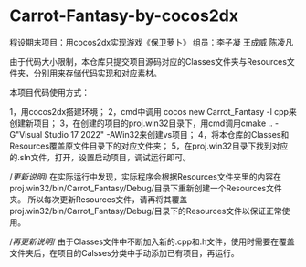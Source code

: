 # Carrot-Fantasy-by-cocos2dx
程设期末项目：用cocos2dx实现游戏《保卫萝卜》
组员：李子凝 王成威 陈凌凡


由于代码大小限制，本仓库只提交项目源码对应的Classes文件夹与Resources文件夹，分别用来存储代码实现和对应素材。

本项目代码使用方式：

1，用cocos2dx搭建环境；
2，cmd中调用 cocos new Carrot_Fantasy -l cpp来创建新项目；
3，在创建的项目的proj.win32目录下，用cmd调用cmake .. -G"Visual Studio 17 2022" -AWin32来创建vs项目；
4，将本仓库的Classes和Resources覆盖原文件目录下的对应文件夹；
5，在proj.win32目录下找到对应的.sln文件，打开，设置启动项目，调试运行即可。


/*更新说明*/
在实际运行中发现，实际程序会根据Resources文件夹里的内容在proj.win32/bin/Carrot_Fantasy/Debug/目录下重新创建一个Resources文件夹。
所以每次更新Resources文件，请再将其覆盖proj.win32/bin/Carrot_Fantasy/Debug/目录下的Resources文件以保证正常使用。

/*再更新说明*/
由于Classes文件中不断加入新的.cpp和.h文件，使用时需要在覆盖文件夹后，在项目的Calsses分类中手动添加已有项目，再运行。
